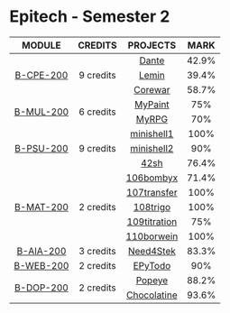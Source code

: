 # Epitech - Semester 2

<table>
  <thead style="font-size: 1rem">
    <tr>
      <th>MODULE</th>
      <th>CREDITS</th>
      <th>PROJECTS</th>
      <th>MARK</th>
    </tr>
  </thead>
  <tbody style="font-size: 1rem; text-align: center">
    <tr>
      <td rowspan="3">
        <a href="./B-CPE-200">B-CPE-200</a>
      </td>
      <td rowspan="3">9 credits</td>
      <td>
        <a href="./B-CPE-200/dante">Dante</a>
      </td>
      <td>
        42.9%
      </td>
    </tr>
    <tr>
      <td>
        <a href="./B-CPE-200/lemin">Lemin</a>
      </td>
      <td>
        39.4%
      </td>
    </tr>
    <tr>
      <td>
        <a href="./B-CPE-200/corewar">Corewar</a>
      </td>
      <td>
        58.7%
      </td>
    </tr>
    <tr>
      <td rowspan="2">
        <a href="./B-MUL-200">B-MUL-200</a>
      </td>
      <td rowspan="2">6 credits</td>
      <td>
        <a href="./B-MUL-200/mypaint">MyPaint</a>
      </td>
      <td>
        75%
      </td>
    </tr>
    <tr>
      <td>
        <a href="./B-MUL-200/myrpg">MyRPG</a>
      </td>
      <td>
        70%
      </td>
    </tr>
    <tr>
      <td rowspan="3">
        <a href="./B-PSU-200">B-PSU-200</a>
      </td>
      <td rowspan="3">9 credits</td>
      <td>
        <a href="./B-PSU-200/minishell1">minishell1</a>
      </td>
      <td>
        100%
      </td>
    </tr>
    <tr>
      <td>
        <a href="./B-PSU-200/minishell2">minishell2</a>
      </td>
      <td>
        90%
      </td>
    </tr>
    <tr>
      <td>
        <a href="./B-PSU-200/42sh">42sh</a>
      </td>
      <td>
        76.4%
      </td>
    </tr>
    <tr>
      <td rowspan="5">
        <a href="./B-MAT-200">B-MAT-200</a>
      </td>
      <td rowspan="5">2 credits</td>
      <td>
        <a href="./B-MAT-200/106bombyx">106bombyx</a>
      </td>
      <td>
        71.4%
      </td>
    </tr>
    <tr>
      <td>
        <a href="./B-MAT-200/107transfer">107transfer</a>
      </td>
      <td>
        100%
      </td>
    </tr>
    <tr>
      <td>
        <a href="./B-MAT-200/108trigo">108trigo</a>
      </td>
      <td>
        100%
      </td>
    </tr>
    <tr>
      <td>
        <a href="./B-MAT-200/109titration">109titration</a>
      </td>
      <td>
        75%
      </td>
    </tr>
    <tr>
      <td>
        <a href="./B-MAT-200/110borwein">110borwein</a>
      </td>
      <td>
        100%
      </td>
    </tr>
    <tr>
      <td rowspan="1">
        <a href="./B-AIA-200">B-AIA-200</a>
      </td>
      <td rowspan="1">3 credits</td>
      <td>
        <a href="./B-AIA-200/n4s">Need4Stek</a>
      </td>
      <td>
        83.3%
      </td>
    </tr>
    <tr>
      <td rowspan="1">
        <a href="./B-WEB-200">B-WEB-200</a>
      </td>
      <td rowspan="1">2 credits</td>
      <td>
        <a href="./B-WEB-200/epytodo">EPyTodo</a>
      </td>
      <td>
        90%
      </td>
    </tr>
    <tr>
      <td rowspan="2">
        <a href="./B-DOP-200">B-DOP-200</a>
      </td>
      <td rowspan="2">2 credits</td>
      <td>
        <a href="./B-DOP-200/popeye">Popeye</a>
      </td>
      <td>
        88.2%
      </td>
    </tr>
    <tr>
      <td>
        <a href="./B-DOP-200/chocolatine">Chocolatine</a>
      </td>
      <td>
        93.6%
      </td>
    </tr>
  </tbody>
</table>
